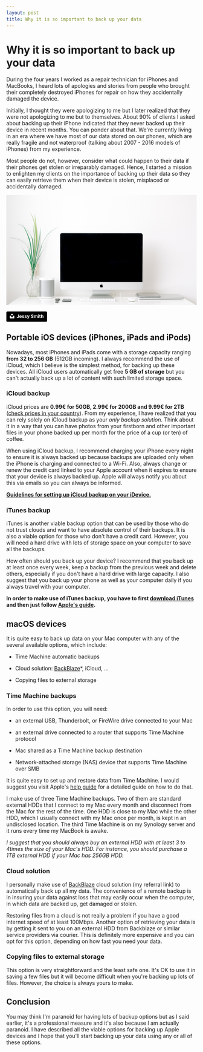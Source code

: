 ```yaml
---
layout: post
title: Why it is so important to back up your data
---
```


# Why it is so important to back up your data

During the four years I worked as a repair technician for iPhones and MacBooks, I heard lots of apologies and stories from people who brought their completely destroyed iPhones for repair on how they accidentally damaged the device.

Initially, I thought they were apologizing to me but I later realized that they were not apologizing to me but to themselves. About 90% of clients I asked about backing up their iPhone indicated that they never backed up their device in recent months. You can ponder about that. We\'re currently living in an era where we have most of our data stored on our phones, which are really fragile and not waterproof (talking about 2007 - 2016 models of iPhones) from my experience.

Most people do not, however, consider what could happen to their data if their phones get stolen or irreparably damaged. Hence, I started a mission to enlighten my clients on the importance of backing up their data so they can easily retrieve them when their device is stolen, misplaced or accidentally damaged.

![Back up](images/jessy-smith-534048-unsplash.jpg)

<a style="background-color:black;color:white;text-decoration:none;padding:4px 6px;font-family:-apple-system, BlinkMacSystemFont, &quot;San Francisco&quot;, &quot;Helvetica Neue&quot;, Helvetica, Ubuntu, Roboto, Noto, &quot;Segoe UI&quot;, Arial, sans-serif;font-size:12px;font-weight:bold;line-height:1.2;display:inline-block;border-radius:3px" href="https://unsplash.com/@jessysmith?utm_medium=referral&amp;utm_campaign=photographer-credit&amp;utm_content=creditBadge" target="_blank" rel="noopener noreferrer" title="Download free do whatever you want high-resolution photos from Jessy Smith"><span style="display:inline-block;padding:2px 3px"><svg xmlns="http://www.w3.org/2000/svg" style="height:12px;width:auto;position:relative;vertical-align:middle;top:-2px;fill:white" viewBox="0 0 32 32"><title>unsplash-logo</title><path d="M10 9V0h12v9H10zm12 5h10v18H0V14h10v9h12v-9z"></path></svg></span><span style="display:inline-block;padding:2px 3px">Jessy Smith</span></a>

## Portable iOS devices (iPhones, iPads and iPods)

Nowadays, most iPhones and iPads come with a storage capacity ranging **from 32 to 256 GB** (512GB incoming). I always recommend the use of iCloud, which I believe is the simplest method, for backing up these devices. All iCloud users automatically get free **5 GB of storage** but you can\'t actually back up a lot of content with such limited storage space.

### iCloud backup

iCloud prices are **0.99€ for 50GB, 2.99€ for 200GB and 9.99€ for 2TB** ([check prices in your country](https://support.apple.com/en-us/HT201238)). From my experience, I have realized that you can rely solely on iCloud backup as your *only backup solution*. Think about it in a way that you can have photos from your firstborn and other important files in your phone backed up per month for the price of a cup (or ten) of coffee.

When using iCloud backup, I recommend charging your iPhone every night to ensure it is always backed up because backups are uploaded only when the iPhone is charging and connected to a Wi-Fi. Also, always change or renew the credit card linked to your Apple account when it expires to ensure that your device is always backed up. Apple will always notify you about this via emails so you can always be informed.

[**Guidelines for setting up iCloud backup on your iDevice.**](https://support.apple.com/en-us/HT203977#icloud)

### iTunes backup

iTunes is another viable backup option that can be used by those who do not trust clouds and want to have absolute control of their backups. It is also a viable option for those who don\'t have a credit card. However, you will need a hard drive with lots of storage space on your computer to save all the backups.

How often should you back up your device? I recommend that you back up at least once every week, keep a backup from the previous week and delete others, especially if you don\'t have a hard drive with large capacity. I also suggest that you back up your phone as well as your computer daily if you always travel with your computer.

**In order to make use of iTunes backup, you have to first [download iTunes](https://www.apple.com/itunes/download/) and then just follow [Apple\'s guide](https://support.apple.com/en-us/HT203977#itunes).**

## macOS devices

It is quite easy to back up data on your Mac computer with any of the several available options, which include:

-   Time Machine automatic backups

-   Cloud solution: [BackBlaze](https://secure.backblaze.com/r/00xztb)\*, iCloud, \...

-   Copying files to external storage

### Time Machine backups

In order to use this option, you will need:

-   an external USB, Thunderbolt, or FireWire drive connected to your Mac

-   an external drive connected to a router that supports Time Machine protocol

-   Mac shared as a Time Machine backup destination

-   Network-attached storage (NAS) device that supports Time Machine over SMB

It is quite easy to set up and restore data from Time Machine. I would suggest you visit Apple\'s [help guide](https://support.apple.com/en-us/HT201250#setup) for a detailed guide on how to do that.

I make use of three Time Machine backups. Two of them are standard external HDDs that I connect to my Mac every month and disconnect from the Mac for the rest of the time. One HDD is close to my Mac while the other HDD, which I usually connect with my Mac once per month, is kept in an undisclosed location. The third Time Machine is on my Synology server and it runs every time my MacBook is awake.

*I suggest that you should always buy an external HDD with at least 3 to 4times the size of your Mac\'s HDD. For instance, you should purchase a 1TB external HDD if your Mac has 256GB HDD.*

### Cloud solution

I personally make use of [BackBlaze](https://secure.backblaze.com/r/00xztb) cloud solution (my referral link) to automatically back up all my data. The convenience of a remote backup is in insuring your data against loss that may easily occur when the computer, in which data are backed up, get damaged or stolen.

Restoring files from a cloud is not really a problem if you have a good internet speed of at least 100Mbps. Another option of retrieving your data is by getting it sent to you on an external HDD from Backblaze or similar service providers via courier. This is definitely more expensive and you can opt for this option, depending on how fast you need your data.

### Copying files to external storage

This option is very straightforward and the least safe one. It\'s OK to use it in saving a few files but it will become difficult when you\'re backing up lots of files. However, the choice is always yours to make.

## Conclusion

You may think I\'m paranoid for having lots of backup options but as I said earlier, it\'s a professional measure and it\'s also because I am actually paranoid. I have described all the viable options for backing up Apple devices and I hope that you\'ll start backing up your data using any or all of these options.
